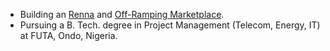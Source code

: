 - Building an [Renna](https://renna.netlify.app) and [Off-Ramping Marketplace](https://rmlpay.vercel.app/).
- Pursuing a B. Tech. degree in Project Management (Telecom, Energy, IT) at FUTA, Ondo, Nigeria.

<!--
### 🎭 Ice Breaker
Would you rather, have all your code documented but messy, or </br> perfectly structured but without a single comment? Hi! Frens call me LØGIC 

<!--
### 🎭 Ice Breakers
* **Would you rather...**
  * Refactor code all day or write documentation all day?
  * Have all your code documented but messy, or perfectly structured but without a single comment?
* **Question**: Introvert or Extrovert? :)

#### **<em>Good code is like good humor; if you have to explain it, it’s not great.</em>**

-->
 
